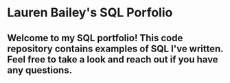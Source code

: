 # Lauren Bailey's SQL Porfolio

## Welcome to my SQL portfolio! This code repository contains examples of SQL I've written. Feel free to take a look and reach out if you have any questions.
